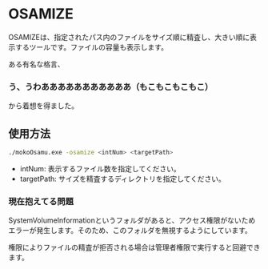 # OSAMIZE

OSAMIZEは、指定されたパス内のファイルをサイズ順に精査し、大きい順に表示するツールです。ファイルの容量も表示します。

ある有名な格言、

### う、うわあああああああああああ（もこもこもこもこ）

から着想を得ました。

## 使用方法

```bash
./mokoOsamu.exe -osamize <intNum> <targetPath>
```

- intNum: 表示するファイル数を指定してください。
- targetPath: サイズを精査するディレクトリを指定してください。

### 現在抱えてる問題

SystemVolumeInformationというフォルダがあると、アクセス権限がないためエラーが発生します。そのため、このフォルダを無視するようにしています。

権限によりファイルの精査が拒否される場合は管理者権限で実行すると回避できます。